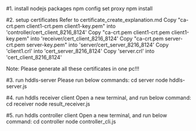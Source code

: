 
#1. install nodejs packages
	npm config set proxy <proxy>
	npm install

#2. setup certificates
Refer to certificate_create_explanation.md
	Copy "ca-crt.pem client1-crt.pem client1-key.pem" into 'controller/cert_client_8216_8124'
	Copy "ca-crt.pem client1-crt.pem client1-key.pem" into 'receiver/cert_client_8216_8124'
	Copy "ca-crt.pem server-crt.pem server-key.pem" into 'server/cert_server_8216_8124'
	Copy 'client1.crl' into 'cert_server_8216_8124'
	Copy 'server.crl' into 'cert_client_8216_8124'

Note:
    Please generate all these certificates in one pc!!!


#3. run hddls-server
Please run below commands:
	cd server
	node hddls-server.js


#4. run hddls receiver client
Open a new terminal, and run below command:
	cd receiver
	node result_receiver.js

#5. run hddls controller client
Open a new terminal, and run below command:
	cd controller
	node controller_cli.js
